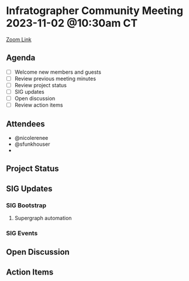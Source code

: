 # Infratographer Community Meeting 2023-11-02 @10:30am CT

[Zoom Link](https://us06web.zoom.us/j/88057942869?pwd=Vnd1OWplazFwREJQeWFHWks4MUptQT09)

## Agenda

* [ ] Welcome new members and guests
* [ ] Review previous meeting minutes
* [ ] Review project status
* [ ] SIG updates
* [ ] Open discussion
* [ ] Review action items

## Attendees

* @nicolerenee
* @sfunkhouser
*

## Project Status

## SIG Updates

### SIG Bootstrap

1. Supergraph automation

### SIG Events

## Open Discussion

## Action Items
